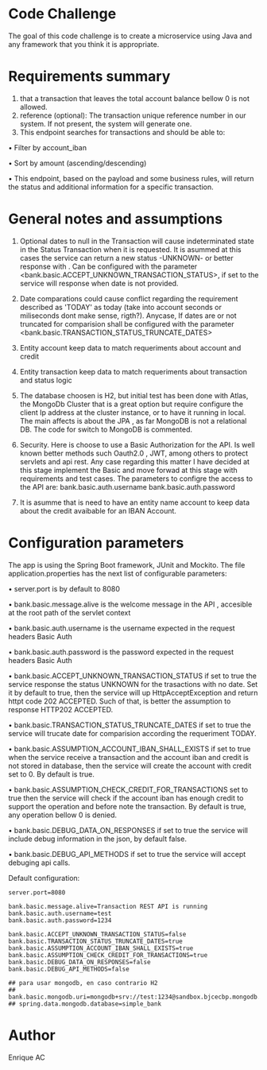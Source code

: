 
# Code Challenge 
The goal of this code challenge is to create a microservice using Java and any framework
that you think it is appropriate.

# Requirements summary
1) that a transaction that leaves the total account balance bellow 0 is not allowed.
2) reference (optional): The transaction unique reference number in our system. If not present, the system will generate one.
3) This endpoint searches for transactions and should be able to:

• Filter by account_iban

• Sort by amount (ascending/descending)

• This endpoint, based on the payload and some business rules, will return the status and additional information for a specific transaction.

# General notes and assumptions
1) Optional dates to null in the Transaction will cause indeterminated state in the Status Transaction when it is requested. It is asummed at this cases the service can return a new status -UNKNOWN- or better response with <BadRequestException>. 
Can be configured with the parameter <bank.basic.ACCEPT_UNKNOWN_TRANSACTION_STATUS>, if set to <true> the service will response when date is not provided.

2) Date comparations could cause conflict regarding the requirement described as 'TODAY' as today (take into account seconds or miliseconds dont make sense, rigth?). Anycase, If dates are or not truncated for comparision shall be configured with the parameter <bank.basic.TRANSACTION_STATUS_TRUNCATE_DATES>

3) Entity account keep data to match requeriments about account and credit

4) Entity transaction keep data to match requeriments about transaction and status logic

5) The database choosen is H2, but initial test has been done with Atlas, the MongoDb Cluster that is a great option but require configure the client Ip address at the cluster instance, or to have it running in local.
The main affects is about the JPA , as far MongoDB is not a relational DB. The code for switch to MongoDB is commented.

6) Security. Here is choose to use a Basic Authorization for the API. Is well known better methods such Oauth2.0 , JWT, among others to protect servlets and api rest. Any case regarding this matter I have decided at this stage implement the Basic and move forwad at this stage with requirements and test cases.
The parameters to configre the access to the API are:
    bank.basic.auth.username
    bank.basic.auth.password

7) It is asumme that is need to have an entity name account to keep data about the credit avaibable for an IBAN Account.


# Configuration parameters
The app is using the Spring Boot framework, JUnit and Mockito. The file application.properties has the next list of configurable parameters:

• server.port is by default to 8080

• bank.basic.message.alive is the welcome message in the API , accesible at the root path of the servlet context

• bank.basic.auth.username is the username expected in the request headers Basic Auth

• bank.basic.auth.password is the password expected in the request headers Basic Auth

• bank.basic.ACCEPT_UNKNOWN_TRANSACTION_STATUS if set to true the service response the status UNKNOWN for the trasactions with no date. Set it by default to true, then the service will up HttpAcceptException and return httpt code 202 ACCEPTED. Such of that, is better the assumption to response HTTP202 ACCEPTED.

• bank.basic.TRANSACTION_STATUS_TRUNCATE_DATES if set to true the service will trucate date for comparision according the requeriment TODAY.

• bank.basic.ASSUMPTION_ACCOUNT_IBAN_SHALL_EXISTS if set to true when the service receive a transaction and the account iban and credit is not stored in database, then the service will create the account with credit set to 0. By default is true.

• bank.basic.ASSUMPTION_CHECK_CREDIT_FOR_TRANSACTIONS set to true then the service will check if the account iban has enough credit to support the operation and before note the transaction. By default is true, any operation bellow 0 is denied.

• bank.basic.DEBUG_DATA_ON_RESPONSES if set to true the service will include debug information in the json, by default false.

• bank.basic.DEBUG_API_METHODS if set to true the service will accept debuging api calls.

Default configuration:

    server.port=8080

    bank.basic.message.alive=Transaction REST API is running
    bank.basic.auth.username=test
    bank.basic.auth.password=1234

    bank.basic.ACCEPT_UNKNOWN_TRANSACTION_STATUS=false
    bank.basic.TRANSACTION_STATUS_TRUNCATE_DATES=true
    bank.basic.ASSUMPTION_ACCOUNT_IBAN_SHALL_EXISTS=true
    bank.basic.ASSUMPTION_CHECK_CREDIT_FOR_TRANSACTIONS=true
    bank.basic.DEBUG_DATA_ON_RESPONSES=false
    bank.basic.DEBUG_API_METHODS=false

    ## para usar mongodb, en caso contrario H2
    ## bank.basic.mongodb.uri=mongodb+srv://test:1234@sandbox.bjcecbp.mongodb.net/simple_bank
    ## spring.data.mongodb.database=simple_bank

# Author
Enrique AC
